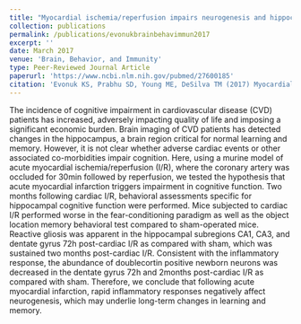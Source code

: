 ```yaml
---
title: "Myocardial ischemia/reperfusion impairs neurogenesis and hippocampal-dependent learning and memory."
collection: publications
permalink: /publications/evonukbrainbehavimmun2017
excerpt: ''
date: March 2017
venue: 'Brain, Behavior, and Immunity'
type: Peer-Reviewed Journal Article
paperurl: 'https://www.ncbi.nlm.nih.gov/pubmed/27600185'
citation: 'Evonuk KS, Prabhu SD, Young ME, DeSilva TM (2017) Myocardial ischemia/reperfusion impairs neurogenesis and hippocampal-dependent learning and memory. <i>Brain Behav Immun</i> 61:266-273. <a href="https://doi.org/10.1016/j.bbi.2016.09.001" target="_blank">https://doi.org/10.1016/j.bbi.2016.09.001</a>'
---
```

The incidence of cognitive impairment in cardiovascular disease (CVD) patients has increased, adversely impacting quality of life and imposing a significant economic burden. Brain imaging of CVD patients has detected changes in the hippocampus, a brain region critical for normal learning and memory. However, it is not clear whether adverse cardiac events or other associated co-morbidities impair cognition. Here, using a murine model of acute myocardial ischemia/reperfusion (I/R), where the coronary artery was occluded for 30min followed by reperfusion, we tested the hypothesis that acute myocardial infarction triggers impairment in cognitive function. Two months following cardiac I/R, behavioral assessments specific for hippocampal cognitive function were performed. Mice subjected to cardiac I/R performed worse in the fear-conditioning paradigm as well as the object location memory behavioral test compared to sham-operated mice. Reactive gliosis was apparent in the hippocampal subregions CA1, CA3, and dentate gyrus 72h post-cardiac I/R as compared with sham, which was sustained two months post-cardiac I/R. Consistent with the inflammatory response, the abundance of doublecortin positive newborn neurons was decreased in the dentate gyrus 72h and 2months post-cardiac I/R as compared with sham. Therefore, we conclude that following acute myocardial infarction, rapid inflammatory responses negatively affect neurogenesis, which may underlie long-term changes in learning and memory.
